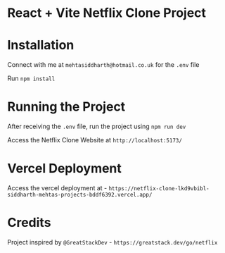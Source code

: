 # React + Vite Netflix Clone Project

# Installation

Connect with me at `mehtasiddharth@hotmail.co.uk` for the `.env` file

Run `npm install`

# Running the Project

After receiving the `.env` file, run the project using `npm run dev`

Access the Netflix Clone Website at `http://localhost:5173/`

# Vercel Deployment

Access the vercel deployment at - `https://netflix-clone-lkd9vbibl-siddharth-mehtas-projects-bddf6392.vercel.app/`

# Credits

Project inspired by `@GreatStackDev` - `https://greatstack.dev/go/netflix`

